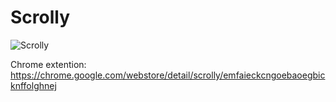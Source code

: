 # Scrolly
![Scrolly](https://raw.github.com/Zolmeister/Scrolly/master/icon.png)

Chrome extention:
https://chrome.google.com/webstore/detail/scrolly/emfaieckcngoebaoegbicknffolghnej
